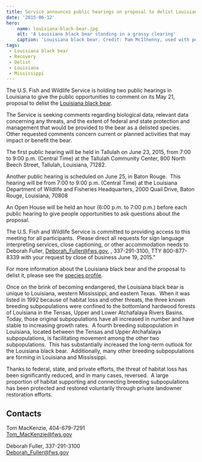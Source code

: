 ```yaml
---
title: Service announces public hearings on proposal to delist Louisiana black bear
date: '2015-06-12'
hero:
    name: louisiana-black-bear.jpg
    alt: 'A Louisiana black bear standing in a grassy clearing'
    caption: 'Louisiana black bear. Credit: Pam McIlhenny, used with permission.'
tags:
 - Louisiana black bear
 - Recovery
 - Delist
 - Louisiana
 - Mississippi
---
```


The U.S. Fish and Wildlife Service is holding two public hearings in Louisiana to give the public opportunities to comment on its May 21, proposal to delist the [Louisiana black bear](/wildlife/mammals/louisiana-black-bear/).

The Service is seeking comments regarding biological data, relevant data concerning any threats, and the extent of federal and state protection and management that would be provided to the bear as a delisted species.  Other requested comments concern current or planned activities that may impact or benefit the bear. 

The first public hearing will be held in Tallulah on June 23, 2015, from 7:00 to 9:00 p.m. (Central Time) at the Tallulah Community Center, 800 North Beech Street, Tallulah, Louisiana, 71282.

Another public hearing is scheduled on June 25, in Baton Rouge.  This hearing will be from 7:00 to 9:00 p.m. (Central Time) at the Louisiana Department of Wildlife and Fisheries Headquarters, 2000 Quail Drive, Baton Rouge, Louisiana, 70808

An Open House will be held an hour (6:00 p.m. to 7:00 p.m.) before each public hearing to give people opportunities to ask questions about the proposal.

The U.S. Fish and Wildlife Service is committed to providing access to this meeting for all participants.  Please direct all requests for sign language interpreting services, close captioning, or other accommodation needs to Deborah Fuller, [Deborah_Fuller@fws.gov](mailto:Deborah_Fuller@fws.gov), , 337-291-3100, TTY 800-877-8339 with your request by close of business June 19, 2015.”

For more information about the Louisiana black bear and the proposal to delist it, please see the [species profile](/wildlife/mammals/louisiana-black-bear/).

Once on the brink of becoming endangered, the Louisiana black bear is unique to Louisiana, western Mississippi, and eastern Texas.  When it was listed in 1992 because of habitat loss and other threats, the three known breeding subpopulations were confined to the bottomland hardwood forests of Louisiana in the Tensas, Upper and Lower Atchafalaya Rivers Basins.  Today, those original subpopulations have all increased in number and have stable to increasing growth rates.  A fourth breeding subpopulation in Louisiana, located between the Tensas and Upper Atchafalaya subpopulations, is facilitating movement among the other two subpopulations.  This has substantially increased the long-term outlook for the Louisiana black bear.  Additionally, many other breeding subpopulations are forming in Louisiana and Mississippi. 

Thanks to federal, state, and private efforts, the threat of habitat loss has been significantly reduced, and in many cases, reversed.  A large proportion of habitat supporting and connecting breeding subpopulations has been protected and restored voluntarily through private landowner restoration efforts.

## Contacts

Tom MacKenzie, 404-679-7291  
[Tom_MacKenzie@fws.gov](mailto:Tom_MacKenzie@fws.gov)

Deborah Fuller, 337-291-3100  
[Deborah_Fuller@fws.gov](mailto:Deborah_Fuller@fws.gov)
